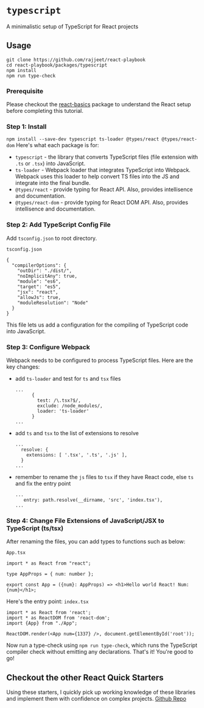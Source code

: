 # `typescript`

A minimalistic setup of TypeScript for React projects

## Usage

```
git clone https://github.com/rajjeet/react-playbook
cd react-playbook/packages/typescript
npm install
npm run type-check
```

### Prerequisite
Please checkout the [react-basics](https://github.com/rajjeet/react-playbook/tree/master/packages/react-basic) package to understand the React setup before completing this tutorial. 

### Step 1: Install
```npm install --save-dev typescript ts-loader @types/react @types/react-dom```
Here's what each package is for:
- `typescript` - the library that converts TypeScript files (file extension with `.ts` or `.tsx`) into JavaScript.
- `ts-loader` - Webpack loader that integrates TypeScript into Webpack. Webpack uses this loader to help convert TS
 files into the JS and integrate into the final bundle.  
 - `@types/react` - provide typing for React API. Also, provides intellisence and documentation. 
 - `@types/react-dom` - provide typing for React DOM API. Also, provides intellisence and documentation.

### Step 2: Add TypeScript Config File
Add `tsconfig.json` to root directory.
 
`tsconfig.json`
```
{
  "compilerOptions": {
    "outDir": "./dist/",
    "noImplicitAny": true,
    "module": "es6",
    "target": "es5",
    "jsx": "react",
    "allowJs": true,
    "moduleResolution": "Node"
  }
}
```
This file lets us add a configuration for the compiling of TypeScript code into JavaScript. 

### Step 3: Configure Webpack
Webpack needs to be configured to process TypeScript files. Here are the key changes:
- add `ts-loader` and test for `ts` and `tsx` files
    ```
    ...
          {
            test: /\.tsx?$/,
            exclude: /node_modules/,
            loader: 'ts-loader'
          }
    ...
    ```
- add `ts` and `tsx` to the list of extensions to resolve
    ```
    ...
      resolve: {
        extensions: [ '.tsx', '.ts', '.js' ],
      }
    ...
    ```
- remember to rename the `js` files to `tsx` if they have React code, else `ts` and fix the entry point 
    ```
    ...
       entry: path.resolve(__dirname, 'src', 'index.tsx'),
    ...
    ```
 
### Step 4: Change File Extensions of JavaScript/JSX to TypeScript (ts/tsx)
After renaming the files, you can add types to functions such as below:

`App.tsx`
```
import * as React from "react";

type AppProps = { num: number };

export const App = ({num}: AppProps) => <h1>Hello world React! Num: {num}</h1>;
```
Here's the entry point:
`index.tsx`
```
import * as React from 'react';
import * as ReactDOM from 'react-dom';
import {App} from "./App";

ReactDOM.render(<App num={1337} />, document.getElementById('root'));

```

Now run a type-check using `npm run type-check`, which runs the TypeScript compiler check without emitting any
 declarations. That's it! You're good to go!

## Checkout the other React Quick Starters
Using these starters, I quickly pick up working knowledge of these libraries and implement them with confidence on
 complex projects. [Github Repo](https://github.com/rajjeet/react-playbook) 